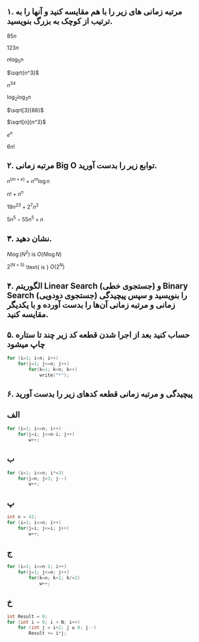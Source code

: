## ۱. مرتبه زمانی های زیر را با هم مقایسه کنید و آنها را به ترتیب از کوچک به بزرگ بنویسید.

$85n$

$123n$

$n\log_5 n$

$\sqrt{n^3}$

$n^{34}$

$\log_2 \log_3 n$

$\sqrt[3]{88}$

$\sqrt[n]{n^3}$

$e^n$

$6n!$

## ۲. مرتبه زمانی Big O توابع زیر را بدست آورید.

$n^{(m+e)} + n^m \log n$

$n! + n^n$

$19 n^{23} + 2^7 n^2$

$5 n^5 - 55 n^5 + n$

## ۳. نشان دهید.

$N \log(N^2) \text{ is } O(N \log N)$

$2^{(N + 5)}$ \text{ is } $O(2^N)$

## ۴. الگوریتم Linear Search (جستجوی خطی) و Binary Search (جستجوی دودویی) را بنویسید و سپس پیچیدگی زمانی و مرتبه زمانی آن‌ها را بدست آورده و با یکدیگر مقایسه کنید.

## ۵. حساب کنید بعد از اجرا شدن قطعه کد زیر چند تا ستاره چاپ میشود

```c
for (i=1; i<n; i++)
    for(j=1; j<=n; j++)
        for(k=1; k<n; k++)
            write("*");
```


## ۶. پیچیدگی و مرتبه زمانی قطعه کدهای زیر را بدست آورید

## الف
```c
for (i=1; i<=n; i++)
    for(j=i; j<=n-i; j++)
        w++;
```


## ب

```c
for (i=1; i<=n; i*=3)
    for(j=n; j>3; j--)
        w++;
```



## پ

```c
int n = 42;
for (i=1; i<=n; i++)
    for(j=i; j<=i; j++)
        w++;
```


## ج

```c
for (i=1; i<=n-1; i++)
    for(j=1; j<=n; j++)
        for(k=n; k>1; k/=2)
            w++;
```


## خ
```c
int Result = 0;
for (int i = 0; i < N; i++)
    for (int j = i+2; j ≥ 0; j--)
        Result += i*j;
```